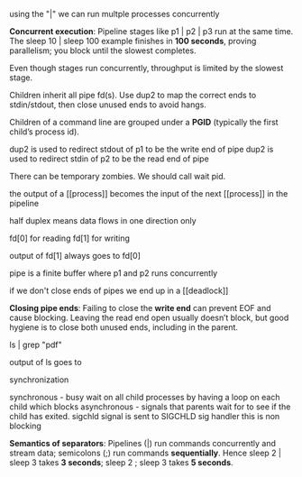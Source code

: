 
using the "|" we can run multple processes concurrently

**Concurrent execution**: Pipeline stages like p1 | p2 | p3 run at the same time. The sleep 10 | sleep 100 example finishes in **100 seconds**, proving parallelism; you block until the slowest completes.

Even though stages run concurrently, throughput is limited by the slowest stage.

Children inherit all pipe fd(s). Use dup2 to map the correct ends to stdin/stdout, then close unused ends to avoid hangs.

Children of a command line are grouped under a **PGID** (typically the first child’s process id).

dup2 is used to redirect stdout of p1 to be the write end of pipe
dup2 is used to redirect stdin of p2 to be the read end of pipe

There can be temporary zombies. We should call wait pid.

the output of a [[process]] becomes the input of the next [[process]] in the pipeline

half duplex means data flows in one direction only

fd[0] for reading
fd[1] for writing

output of fd[1] always goes to fd[0]

pipe is a finite buffer where p1 and p2 runs concurrently

if we don't close ends of pipes we end up in a [[deadlock]]

**Closing pipe ends**: Failing to close the **write end** can prevent EOF and cause blocking. Leaving the read end open usually doesn’t block, but good hygiene is to close both unused ends, including in the parent.

ls | grep "pdf" 

output of ls goes to 

synchronization

synchronous - busy wait on all child processes by having a loop on each child which blocks
asynchronous - signals that parents wait for to see if the child has exited. sigchld signal is sent to SIGCHLD sig handler this is non blocking

**Semantics of separators**: Pipelines (|) run commands concurrently and stream data; semicolons (;) run commands **sequentially**. Hence sleep 2 | sleep 3 takes **3 seconds**; sleep 2 ; sleep 3 takes **5 seconds**.